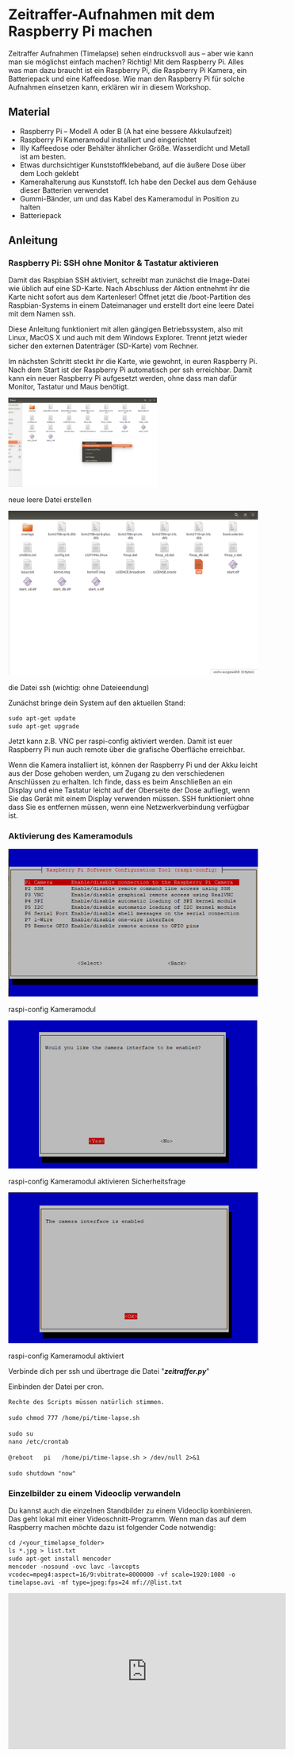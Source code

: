 # Zeitraffer-Aufnahmen mit dem Raspberry Pi machen

Zeitraffer Aufnahmen (Timelapse) sehen eindrucksvoll aus – aber wie kann man sie möglichst einfach machen? Richtig! Mit dem Raspberry Pi. Alles was man dazu braucht ist ein Raspberry Pi, die Raspberry Pi Kamera, ein Batteriepack und eine Kaffeedose. Wie man den Raspberry Pi für solche Aufnahmen einsetzen kann, erklären wir in diesem Workshop.

## Material

+ Raspberry Pi – Modell A oder B (A hat eine bessere Akkulaufzeit)
+ Raspberry Pi Kameramodul installiert und eingerichtet
+ Illy Kaffeedose oder Behälter ähnlicher Größe. Wasserdicht und Metall ist am besten.
+ Etwas durchsichtiger Kunststoffklebeband, auf die äußere Dose über dem Loch geklebt
+ Kamerahalterung aus Kunststoff. Ich habe den Deckel aus dem Gehäuse dieser Batterien verwendet
+ Gummi-Bänder, um  und das Kabel des Kameramodul in Position zu halten
+ Batteriepack

## Anleitung

### Raspberry Pi: SSH ohne Monitor & Tastatur aktivieren

Damit das Raspbian SSH aktiviert, schreibt man zunächst die Image-Datei wie üblich auf eine SD-Karte. Nach Abschluss der Aktion entnehmt ihr die Karte nicht sofort aus dem Kartenleser! Öffnet jetzt die /boot-Partition des Raspbian-Systems in einem Dateimanager und erstellt dort eine leere Datei mit dem Namen ssh.

Diese Anleitung funktioniert mit allen gängigen Betriebssystem, also mit Linux, MacOS X und auch mit dem Windows Explorer. Trennt jetzt wieder sicher den externen Datenträger (SD-Karte) vom Rechner.

Im nächsten Schritt steckt ihr die Karte, wie gewohnt, in euren Raspberry Pi. Nach dem Start ist der Raspberry Pi automatisch per ssh erreichbar. Damit kann ein neuer Raspberry Pi aufgesetzt werden, ohne dass man dafür Monitor, Tastatur und Maus benötigt.

![](images/neue_leere_datei_erstellen-300x180.png)

neue leere Datei erstellen

![](images/ssh_ohne_dateiendung.png)

die Datei ssh (wichtig: ohne Dateieendung)

Zunächst bringe dein System auf den aktuellen Stand:
```
sudo apt-get update
sudo apt-get upgrade
```
Jetzt kann z.B. VNC per raspi-config aktiviert werden. Damit ist euer Raspberry Pi nun auch remote über die grafische Oberfläche erreichbar.

Wenn die Kamera installiert ist, können der Raspberry Pi und der Akku leicht aus der Dose gehoben werden, um Zugang zu den verschiedenen Anschlüssen zu erhalten. Ich finde, dass es beim Anschließen an ein Display und eine Tastatur leicht auf der Oberseite der Dose aufliegt, wenn Sie das Gerät mit einem Display verwenden müssen. SSH funktioniert ohne dass Sie es entfernen müssen, wenn eine Netzwerkverbindung verfügbar ist.

### Aktivierung des Kameramoduls

![](images/raspi-config-camera_modul.jpg)

raspi-config Kameramodul

![](images/camera_modul_enabeled_question.jpg)

raspi-config Kameramodul aktivieren Sicherheitsfrage

![](images/camera_modul_enabeled.jpg)

raspi-config Kameramodul aktiviert


Verbinde dich per ssh und übertrage die Datei "**_zeitraffer.py_**"

Einbinden der Datei per cron.

```
Rechte des Scripts müssen natürlich stimmen.

sudo chmod 777 /home/pi/time-lapse.sh

sudo su
nano /etc/crontab

@reboot   pi   /home/pi/time-lapse.sh > /dev/null 2>&1

sudo shutdown "now"
```


### Einzelbilder zu einem Videoclip verwandeln
Du kannst auch die einzelnen Standbilder zu einem Videoclip kombinieren. Das geht lokal mit einer Videoschnitt-Programm. Wenn man das auf dem Raspberry machen möchte dazu ist folgender Code notwendig:

```
cd /<your_timelapse_folder>
ls *.jpg > list.txt
sudo apt-get install mencoder
mencoder -nosound -ovc lavc -lavcopts vcodec=mpeg4:aspect=16/9:vbitrate=8000000 -vf scale=1920:1080 -o timelapse.avi -mf type=jpeg:fps=24 mf://@list.txt

```

<iframe width="560" height="315" src="https://www.youtube.com/embed/QSzAqc_NVhE" title="YouTube video player" frameborder="0" allow="accelerometer; autoplay; clipboard-write; encrypted-media; gyroscope; picture-in-picture" allowfullscreen></iframe>
